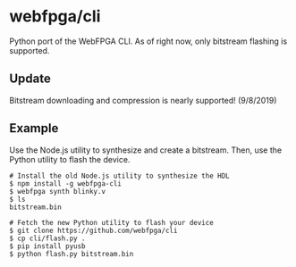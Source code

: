 # webfpga/cli

Python port of the WebFPGA CLI. As of right now, only bitstream
flashing is supported.

## Update
Bitstream downloading and compression is nearly supported! (9/8/2019)

## Example
Use the Node.js utility to synthesize and create a bitstream. Then, use the
Python utility to flash the device.
```console
# Install the old Node.js utility to synthesize the HDL
$ npm install -g webfpga-cli
$ webfpga synth blinky.v
$ ls
bitstream.bin

# Fetch the new Python utility to flash your device
$ git clone https://github.com/webfpga/cli
$ cp cli/flash.py .
$ pip install pyusb
$ python flash.py bitstream.bin
```
